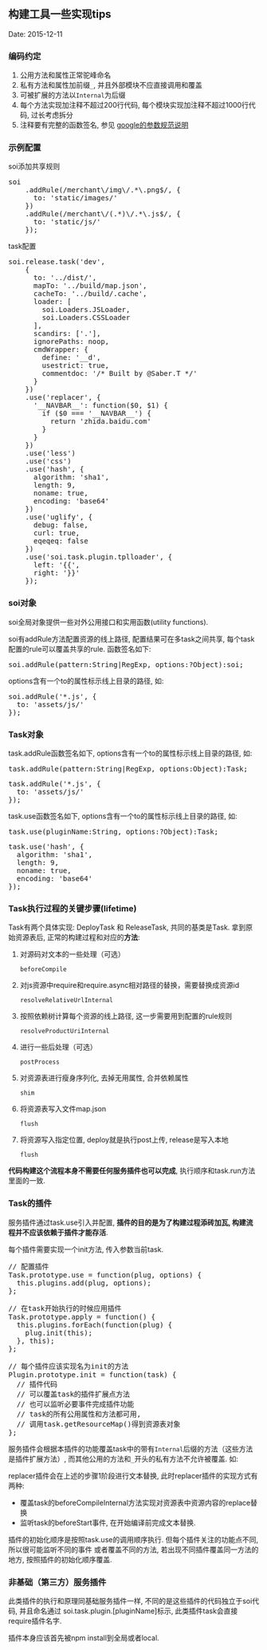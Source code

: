 ## 构建工具一些实现tips
Date: 2015-12-11


### 编码约定
1. 公用方法和属性正常驼峰命名
2. 私有方法和属性加前缀`_`, 并且外部模块不应直接调用和覆盖
3. 可被扩展的方法以`Internal`为后缀
4. 每个方法实现加注释不超过200行代码, 每个模块实现加注释不超过1000行代码, 过长考虑拆分
5. 注释要有完整的函数签名, 参见 [google的参数规范说明](https://developers.google.com/closure/compiler/docs/js-for-compiler?hl=en#tags)

### 示例配置
soi添加共享规则
<pre>
soi
    .addRule(/merchant\/img\/.*\.png$/, {
      to: 'static/images/'
    })
    .addRule(/merchant\/(.*)\/.*\.js$/, {
      to: 'static/js/'
    });
</pre>
task配置
<pre>
soi.release.task('dev',
    {
      to: '../dist/',
      mapTo: '../build/map.json',
      cacheTo: '../build/.cache',
      loader: [
        soi.Loaders.JSLoader,
      	soi.Loaders.CSSLoader
      ],
      scandirs: ['.'],
      ignorePaths: noop,
      cmdWrapper: {
        define: '__d',
        usestrict: true,
        commentdoc: '/* Built by @Saber.T */'
      }
    })
    .use('replacer', {
      '__NAVBAR__': function($0, $1) {
        if ($0 === '__NAVBAR__') {
          return 'zhida.baidu.com'
        }
      }
    })
    .use('less')
    .use('css')
    .use('hash', {
      algorithm: 'sha1',
      length: 9,
      noname: true,
      encoding: 'base64'
    })
    .use('uglify', {
      debug: false,
      curl: true,
      eqeqeq: false
    })
    .use('soi.task.plugin.tplloader', {
      left: '{{',
      right: '}}'
    });
</pre>

### soi对象

soi全局对象提供一些对外公用接口和实用函数(utility functions).

soi有addRule方法配置资源的线上路径, 配置结果可在多task之间共享, 每个task配置的rule可以覆盖共享的rule. 
函数签名如下:
<pre>
soi.addRule(pattern:String|RegExp, options:?Object):soi;
</pre>
options含有一个to的属性标示线上目录的路径, 如:
<pre>
soi.addRule('*.js', {
  to: 'assets/js/'
});
</pre>
### Task对象
task.addRule函数签名如下, options含有一个to的属性标示线上目录的路径, 如:
<pre>
task.addRule(pattern:String|RegExp, options:Object):Task;
</pre>
<pre>
task.addRule('*.js', {
  to: 'assets/js/'
});
</pre>

task.use函数签名如下, options含有一个to的属性标示线上目录的路径, 如:
<pre>
task.use(pluginName:String, options:?Object):Task;
</pre>
<pre>
task.use('hash', {
  algorithm: 'sha1',
  length: 9,
  noname: true,
  encoding: 'base64'
});
</pre>

### Task执行过程的关键步骤(lifetime)
Task有两个具体实现: DeployTask 和 ReleaseTask, 共同的基类是Task. 
拿到原始资源表后, 正常的构建过程和对应的**方法**:

1. 对源码对文本的一些处理（可选）  
   
   `beforeCompile`
2. 对js资源中require和require.async相对路径的替换，需要替换成资源id
   
   `resolveRelativeUrlInternal`
3. 按照依赖树计算每个资源的线上路径, 这一步需要用到配置的rule规则
   
   `resolveProductUriInternal`
4. 进行一些后处理（可选） 
   
   `postProcess`
5. 对资源表进行瘦身序列化, 去掉无用属性, 合并依赖属性
   
   `shim`
6. 将资源表写入文件map.json 
   
   `flush`
7. 将资源写入指定位置, deploy就是执行post上传, release是写入本地
   
   `flush`
   
**代码构建这个流程本身不需要任何服务插件也可以完成**, 执行顺序和task.run方法里面的一致.

### Task的插件
服务插件通过task.use引入并配置, **插件的目的是为了构建过程添砖加瓦, 构建流程并不应该依赖于插件才能存活**.

每个插件需要实现一个init方法, 传入参数当前task.
<pre>
// 配置插件
Task.prototype.use = function(plug, options) {
  this.plugins.add(plug, options);
};

// 在task开始执行的时候应用插件
Task.prototype.apply = function() {
  this.plugins.forEach(function(plug) {
    plug.init(this);
  }, this);
};

// 每个插件应该实现名为init的方法
Plugin.prototype.init = function(task) {
  // 插件代码
  // 可以覆盖task的插件扩展点方法
  // 也可以监听必要事件完成插件功能
  // task的所有公用属性和方法都可用,
  // 调用task.getResourceMap()得到资源表对象
};
</pre>

服务插件会根据本插件的功能覆盖task中的带有`Internal`后缀的方法（这些方法是插件扩展方法）, 
而其他公用的方法和`_`开头的私有方法不允许被覆盖.
如: 

replacer插件会在上述的步骤1阶段进行文本替换, 此时replacer插件的实现方式有两种:

* 覆盖task的beforeCompileInternal方法实现对资源表中资源内容的replace替换
* 监听task的beforeStart事件, 在开始编译前完成文本替换.


插件的初始化顺序是按照task.use的调用顺序执行. 但每个插件关注的功能点不同, 所以很可能监听不同的事件
或者覆盖不同的方法, 若出现不同插件覆盖同一方法的地方, 按照插件的初始化顺序覆盖.


### 非基础（第三方）服务插件
此类插件的执行和原理同基础服务插件一样, 不同的是这些插件的代码独立于soi代码, 并且命名通过
soi.task.plugin.[pluginName]标示, 此类插件task会直接require插件名字.

插件本身应该首先被npm install到全局或者local.

